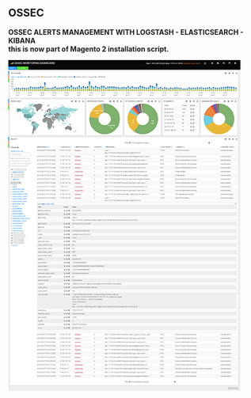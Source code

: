 ﻿OSSEC
-------------

**OSSEC ALERTS MANAGEMENT WITH LOGSTASH - ELASTICSEARCH - KIBANA**<br/>
**this is now part of Magento 2 installation script.**<br/>

![OSSEC MONITORING DASHBOARD](/Kibana%203%20%20%20OSSEC%20MONITORING%20DASHBOARD.png?raw=true "OSSEC MONITORING DASHBOARD")
<br/>
